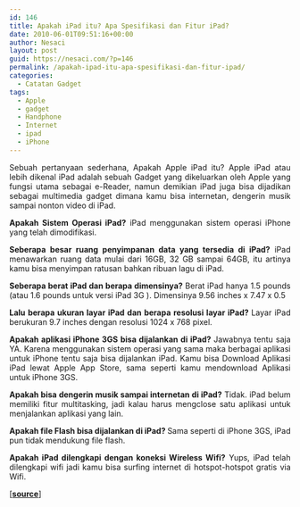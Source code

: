 ```yaml
---
id: 146
title: Apakah iPad itu? Apa Spesifikasi dan Fitur iPad?
date: 2010-06-01T09:51:16+00:00
author: Nesaci
layout: post
guid: https://nesaci.com/?p=146
permalink: /apakah-ipad-itu-apa-spesifikasi-dan-fitur-ipad/
categories:
  - Catatan Gadget
tags:
  - Apple
  - gadget
  - Handphone
  - Internet
  - ipad
  - iPhone
---
```

<p style="text-align: justify;">
  Sebuah pertanyaan sederhana, Apakah Apple iPad itu? Apple iPad atau lebih dikenal iPad adalah sebuah Gadget yang dikeluarkan oleh Apple yang fungsi utama sebagai e-Reader, namun demikian iPad juga bisa dijadikan sebagai multimedia gadget dimana kamu bisa internetan, dengerin musik sampai nonton video di iPad.<!--more-->
</p>

<p style="text-align: justify;">
  <strong>Apakah Sistem Operasi iPad?</strong> iPad menggunakan sistem operasi iPhone yang telah dimodifikasi.
</p>

<p style="text-align: justify;">
  <strong>Seberapa besar ruang penyimpanan data yang tersedia di iPad?</strong> iPad menawarkan ruang data mulai dari 16GB, 32 GB sampai 64GB, itu artinya kamu bisa menyimpan ratusan bahkan ribuan lagu di iPad.
</p>

<p style="text-align: justify;">
  <strong>Seberapa berat iPad dan berapa dimensinya?</strong> Berat iPad hanya 1.5 pounds (atau 1.6 pounds untuk versi iPad 3G ). Dimensinya 9.56 inches x 7.47 x 0.5
</p>

<p style="text-align: justify;">
  <strong>Lalu berapa ukuran layar iPad dan berapa resolusi layar iPad? </strong>Layar iPad berukuran 9.7 inches dengan resolusi 1024 x 768 pixel.
</p>

<p style="text-align: justify;">
  <strong>Apakah aplikasi iPhone 3GS bisa dijalankan di iPad? </strong>Jawabnya tentu saja YA. Karena menggunakan sistem operasi yang sama maka berbagai aplikasi untuk iPhone tentu saja bisa dijalankan iPad. Kamu bisa Download Aplikasi iPad lewat Apple App Store, sama seperti kamu mendownload Aplikasi untuk iPhone 3GS.
</p>

<p style="text-align: justify;">
  <strong>Apakah bisa dengerin musik sampai internetan di iPad?</strong> Tidak. iPad belum memiliki fitur multitasking, jadi kalau harus mengclose satu aplikasi untuk menjalankan aplikasi yang lain.
</p>

<p style="text-align: justify;">
  <strong>Apakah file Flash bisa dijalankan di iPad? </strong>Sama seperti di iPhone 3GS, iPad pun tidak mendukung file flash.
</p>

<p style="text-align: justify;">
  <strong>Apakah iPad dilengkapi dengan koneksi Wireless Wifi?</strong> Yups, iPad telah dilengkapi wifi jadi kamu bisa surfing internet di hotspot-hotspot gratis via Wifi.
</p>

<p style="text-align: justify;">
  [<a href="https://www.putrifauziah.com/" target="_blank"><strong>source</strong></a>]
</p>